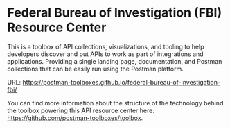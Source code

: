 # Federal Bureau of Investigation (FBI) Resource Center
This is a toolbox of API collections, visualizations, and tooling to help developers discover and put APIs to work as part of integrations and applications. Providing a single landing page, documentation, and Postman collections that can be easily run using the Postman platform.

URL: https://postman-toolboxes.github.io/federal-bureau-of-investigation-fbi/

You can find more information about the structure of the technology behind the toolbox powering this API resource center here: https://github.com/postman-toolboxes/toolbox.
